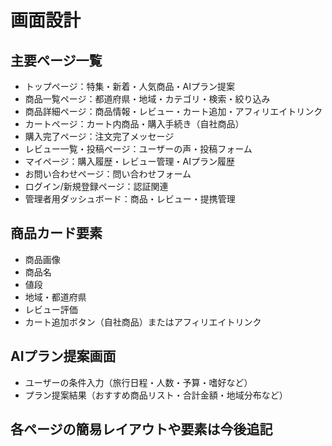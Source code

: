 # 画面設計

## 主要ページ一覧
- トップページ：特集・新着・人気商品・AIプラン提案
- 商品一覧ページ：都道府県・地域・カテゴリ・検索・絞り込み
- 商品詳細ページ：商品情報・レビュー・カート追加・アフィリエイトリンク
- カートページ：カート内商品・購入手続き（自社商品）
- 購入完了ページ：注文完了メッセージ
- レビュー一覧・投稿ページ：ユーザーの声・投稿フォーム
- マイページ：購入履歴・レビュー管理・AIプラン履歴
- お問い合わせページ：問い合わせフォーム
- ログイン/新規登録ページ：認証関連
- 管理者用ダッシュボード：商品・レビュー・提携管理

## 商品カード要素
- 商品画像
- 商品名
- 値段
- 地域・都道府県
- レビュー評価
- カート追加ボタン（自社商品）またはアフィリエイトリンク

## AIプラン提案画面
- ユーザーの条件入力（旅行日程・人数・予算・嗜好など）
- プラン提案結果（おすすめ商品リスト・合計金額・地域分布など）

## 各ページの簡易レイアウトや要素は今後追記
